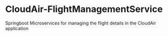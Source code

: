 # CloudAir-FlightManagementService
Springboot Microservices for managing the flight details in the CloudAir application
